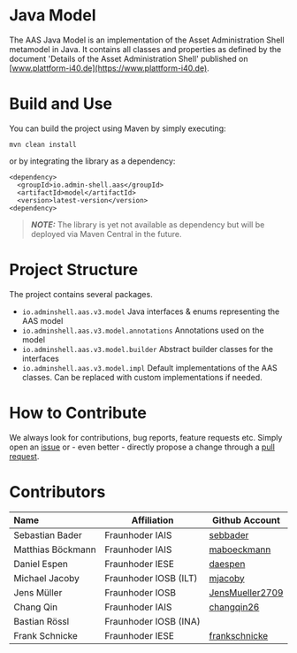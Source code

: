# Java Model

The AAS Java Model is an implementation of the Asset Administration Shell
metamodel in Java. It contains all classes and properties as defined by the
document 'Details of the Asset Administration Shell' published on
[www.plattform-i40.de](https://www.plattform-i40.de).


# Build and Use

You can build the project using Maven by simply executing:

`mvn clean install`

or by integrating the library as a dependency:

```
<dependency>
  <groupId>io.admin-shell.aas</groupId>
  <artifactId>model</artifactId>
  <version>latest-version</version>
<dependency>
```
> **_NOTE:_**  The library is yet not available as dependency but will be deployed via Maven Central in the future.

# Project Structure

The project contains several packages.

- `io.adminshell.aas.v3.model` Java interfaces & enums representing the AAS model
- `io.adminshell.aas.v3.model.annotations` Annotations used on the model
- `io.adminshell.aas.v3.model.builder` Abstract builder classes for the interfaces
- `io.adminshell.aas.v3.model.impl` Default implementations of the AAS classes. Can be replaced with custom implementations if needed.

# How to Contribute

We always look for contributions, bug reports, feature requests etc. Simply open an [issue](https://github.com/admin-shell-io/java-model/issues) or - even better - directly propose a change through a [pull request](https://github.com/admin-shell-io/java-model/pulls).


# Contributors

| Name | Affiliation | Github Account |
|:--| -- | -- |
| Sebastian Bader | Fraunhoder IAIS | [sebbader](https://github.com/sebbader) |
| Matthias Böckmann | Fraunhoder IAIS | [maboeckmann](https://github.com/maboeckmann) |
| Daniel Espen | Fraunhoder IESE | [daespen](https://github.com/daespen) |
| Michael Jacoby | Fraunhoder IOSB (ILT) | [mjacoby](https://github.com/mjacoby) |
| Jens Müller | Fraunhoder IOSB | [JensMueller2709](https://github.com/JensMueller2709) |
| Chang Qin | Fraunhoder IAIS | [changqin26](https://github.com/changqin26) |
| Bastian Rössl | Fraunhoder IOSB (INA) | []() |
| Frank Schnicke | Fraunhoder IESE | [frankschnicke](https://github.com/frankschnicke) |
